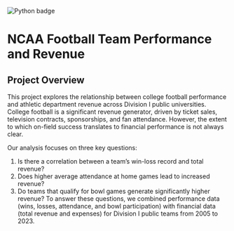 ![Python badge](https://img.shields.io/badge/Python-3776AB?style=for-the-badge&logo=python&logoColor=white)
# NCAA Football Team Performance and Revenue

## Project Overview
This project explores the relationship between college football performance and athletic department revenue across Division I public universities. College football is a significant revenue generator, driven by ticket sales, television contracts, sponsorships, and fan attendance. However, the extent to which on-field success translates to financial performance is not always clear.

Our analysis focuses on three key questions:

1. Is there a correlation between a team’s win-loss record and total revenue?
2. Does higher average attendance at home games lead to increased revenue?
3. Do teams that qualify for bowl games generate significantly higher revenue?
To answer these questions, we combined performance data (wins, losses, attendance, and bowl participation) with financial data (total revenue and expenses) for Division I public teams from 2005 to 2023.
